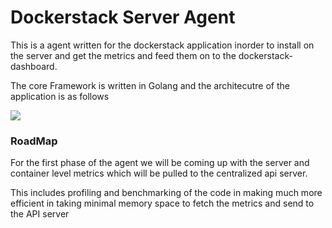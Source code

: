 # Dockerstack Server Agent
This is a agent written for the dockerstack application inorder to install on the server and get the metrics and feed them on to the dockerstack-dashboard.

The core Framework is written in Golang and the architecutre of the application is as follows

![](https://raw.githubusercontent.com/dockerstack/dockerstack-golang-agent/master/dockerstack-agent.png)


### RoadMap

For the first phase of the agent we will be coming up with the server and container level metrics which will be pulled to the centralized api server.

This includes profiling and benchmarking of the code in making much more efficient in taking minimal memory space to fetch the metrics and send to the API server
